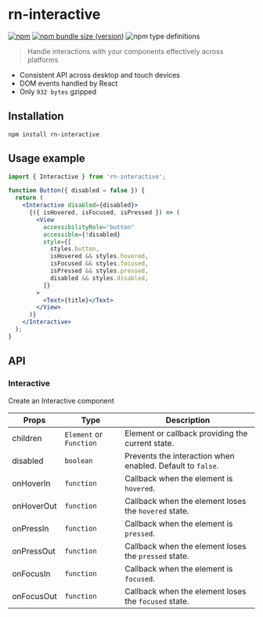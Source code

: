 # rn-interactive

[![npm](https://img.shields.io/npm/dm/rn-interactive?label=npm)](https://www.npmjs.com/package/rn-interactive) [![npm bundle size (version)](https://img.shields.io/bundlephobia/minzip/rn-interactive?color=green)](https://bundlephobia.com/result?p=react-interactive) ![npm type definitions](https://img.shields.io/npm/types/rn-interactive?color=blue)

> Handle interactions with your components effectively across platforms

- Consistent API across desktop and touch devices
- DOM events handled by React
- Only `932 bytes` gzipped

## Installation

```shell
npm install rn-interactive
```

## Usage example

```jsx
import { Interactive } from 'rn-interactive';

function Button({ disabled = false }) {
  return (
    <Interactive disabled={disabled}>
      {({ isHovered, isFocused, isPressed }) => (
        <View
          accessibilityRole="button"
          accessible={!disabled}
          style={[
            styles.button,
            isHovered && styles.hovered,
            isFocused && styles.focused,
            isPressed && styles.pressed,
            disabled && styles.disabled,
          ]}
        >
          <Text>{title}</Text>
        </View>
      )}
    </Interactive>
  );
}
```

## API

### Interactive

Create an Interactive component

Props | Type | Description
--- | --- | ---
children | `Element` or `Function` | Element or callback providing the current state.
disabled | `boolean` | Prevents the interaction when enabled. Default to `false`.
onHoverIn | `function` | Callback when the element is `hovered`.
onHoverOut | `function` | Callback when the element loses the `hovered` state.
onPressIn | `function` | Callback when the element is `pressed`.
onPressOut | `function` | Callback when the element loses the `pressed` state.
onFocusIn | `function` | Callback when the element is `focused`.
onFocusOut | `function` | Callback when the element loses the `focused` state.
